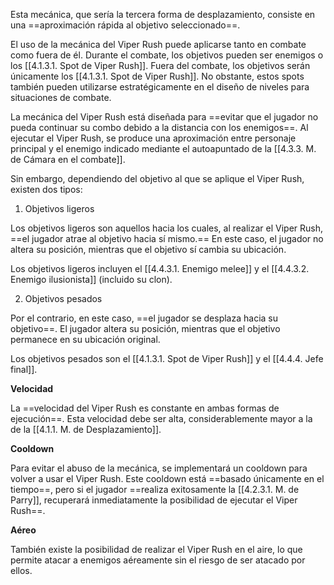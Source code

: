 
Esta mecánica, que sería la tercera forma de desplazamiento, consiste en una ==aproximación rápida al objetivo seleccionado==.

El uso de la mecánica del Viper Rush puede aplicarse tanto en combate como fuera de él. Durante el combate, los objetivos pueden ser enemigos o los [[4.1.3.1. Spot de Viper Rush]]. Fuera del combate, los objetivos serán únicamente los [[4.1.3.1. Spot de Viper Rush]]. No obstante, estos spots también pueden utilizarse estratégicamente en el diseño de niveles para situaciones de combate.

La mecánica del Viper Rush está diseñada para ==evitar que el jugador no pueda continuar su combo debido a la distancia con los enemigos==. Al ejecutar el Viper Rush, se produce una aproximación entre personaje principal y el enemigo indicado mediante el autoapuntado de la [[4.3.3. M. de Cámara en el combate]].

Sin embargo, dependiendo del objetivo al que se aplique el Viper Rush, existen dos tipos:

1. Objetivos ligeros

Los objetivos ligeros son aquellos hacia los cuales, al realizar el Viper Rush, ==el jugador atrae al objetivo hacia sí mismo.== En este caso, el jugador no altera su posición, mientras que el objetivo sí cambia su ubicación.

Los objetivos ligeros incluyen el [[4.4.3.1. Enemigo melee]] y el [[4.4.3.2. Enemigo ilusionista]] (incluido su clon).

2. Objetivos pesados

Por el contrario, en este caso, ==el jugador se desplaza hacia su objetivo==. El jugador altera su posición, mientras que el objetivo permanece en su ubicación original.

Los objetivos pesados son el [[4.1.3.1. Spot de Viper Rush]] y el [[4.4.4. Jefe final]].

**Velocidad**

La ==velocidad del Viper Rush es constante en ambas formas de ejecución==. Esta velocidad debe ser alta, considerablemente mayor a la de la [[4.1.1. M. de Desplazamiento]].

**Cooldown**

Para evitar el abuso de la mecánica, se implementará un cooldown para volver a usar el Viper Rush. Este cooldown está ==basado únicamente en el tiempo==, pero si el jugador ==realiza exitosamente la [[4.2.3.1. M. de Parry]], recuperará inmediatamente la posibilidad de ejecutar el Viper Rush==.

**Aéreo**

También existe la posibilidad de realizar el Viper Rush en el aire, lo que permite atacar a enemigos aéreamente sin el riesgo de ser atacado por ellos.
